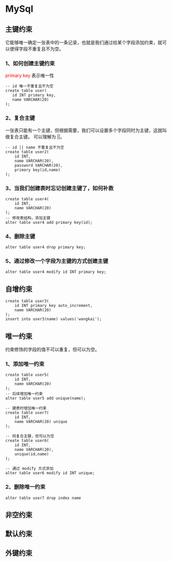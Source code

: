 # MySql

## 主键约束

它能够唯一确定一张表中的一条记录，也就是我们通过给某个字段添加约束，就可以使得字段不重复且不为空。 

### 1、如何创建主键约束

<font color="red">primary key</font> 表示唯一性

 ```mysql
-- id 唯一不重复且不为空
create table user(
	id INT primary key,
	name VARCHAR(20)
);
 ```

### 2、复合主键

 一张表只能有一个主键，但根据需要，我们可以设置多个字段同时为主键，这就叫做复合主键。 可以理解为 ||。

```mysql
-- id || name 不重复且不为空
create table user2(
	id INT,
    name VARCHAR(20),
    password VARCHAR(20),
    primary key(id,name)
);
```

### 3、当我们创建表时忘记创建主键了，如何补救

```mysql
create table user4(
	id INT,
    name VARCHAR(20)
);
-- 修改表结构，添加主键
alter table user4 add primary key(id);
```

### 4、删除主键

```mysql
alter table user4 drop primary key;
```

### 5、通过修改一个字段为主键的方式创建主键

```mysql
alter table user4 modify id INT primary key;
```

## 自增约束

```mysql
create table user3(
	id INT primary key auto_increment,
    name VARCHAR(20)
);
insert into user3(name) values('wangkai');
```

## 唯一约束

约束修饰的字段的值不可以重复，但可以为空。

### 1、添加唯一约束

```mysql
create table user5(
	id INT,
	name VARCHAR(20)
);
-- 后续增加唯一约束
alter table user5 add unique(name);
```

```mysql
-- 建表时增加唯一约束
create table user7(
	id INT,
	name VARCHAR(20) unique
);
```

```mysql
-- 同复合主键，但可以为空
create table user6(
	id INT,
	name VARCHAR(20),
	unique(id,name)
);
```

```mysql
-- 通过 modify 方式添加
alter table user6 modify id INT unique;
```

### 2、删除唯一约束

```
alter table user7 drop index name 
```

## 非空约束

## 默认约束

## 外键约束